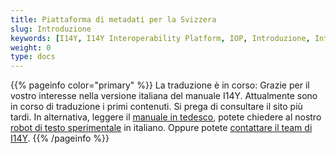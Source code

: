 ```yaml
---
title: Piattaforma di metadati per la Svizzera
slug: Introduzione
keywords: [I14Y, I14Y Interoperability Platform, IOP, Introduzione, Interoperabilità, Uso multiplo, Svizzera, Raccolta dati, Interfaccia elettronica, API, Principio Once-Only, Uso secondario dei dati, Armonizzazione, Standardizzazione]
weight: 0
type: docs
---
```


{{% pageinfo color="primary" %}}
La traduzione è in corso: Grazie per il vostro interesse nella versione italiana del manuale I14Y. Attualmente sono in corso di traduzione i primi contenuti. Si prega di consultare il sito più tardi. In alternativa, leggere il [manuale in tedesco](https://handbook.i14y.admin.ch), potete chiedere al nostro [robot di testo sperimentale](https://www.i14y.admin.ch/de/labs/chatbot) in italiano. Oppure potete [contattare il team di I14Y](mailto:i14y@bfs.admin.ch). 
{{% /pageinfo %}}
